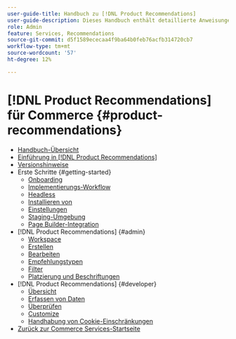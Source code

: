```yaml
---
user-guide-title: Handbuch zu [!DNL Product Recommendations]
user-guide-description: Dieses Handbuch enthält detaillierte Anweisungen zur Verwendung von  [!DNL Product Recommendations]  von Adobe Commerce.
role: Admin
feature: Services, Recommendations
source-git-commit: d5f1589ececaa4f9ba64b0feb76acfb314720cb7
workflow-type: tm+mt
source-wordcount: '57'
ht-degree: 12%

---
```


# [!DNL Product Recommendations] für Commerce {#product-recommendations}

- [Handbuch-Übersicht](guide-overview.md)
- [Einführung in [!DNL Product Recommendations]](overview.md)
- [Versionshinweise](release-notes.md)
- Erste Schritte {#getting-started}
   - [Onboarding](onboarding.md)
   - [Implementierungs-Workflow](implementation-workflow.md)
   - [Headless](headless.md)
   - [Installieren von](install-configure.md)
   - [Einstellungen](settings.md)
   - [Staging-Umgebung](staging-environment.md)
   - [Page Builder-Integration](page-builder.md)
- [!DNL Product Recommendations] {#admin}
   - [Workspace](workspace.md)
   - [Erstellen](create.md)
   - [Bearbeiten](edit.md)
   - [Empfehlungstypen](type.md)
   - [Filter](filters.md)
   - [Platzierung und Beschriftungen](placement.md)
- [!DNL Product Recommendations] {#developer}
   - [Übersicht](development-overview.md)
   - [Erfassen von Daten](events.md)
   - [Überprüfen](verify.md)
   - [Customize](customize.md)
   - [Handhabung von Cookie-Einschränkungen](setting-cookie.md)
- [Zurück zur Commerce Services-Startseite](https://experienceleague.adobe.com/docs/commerce/user-guides/home.html?lang=de)
